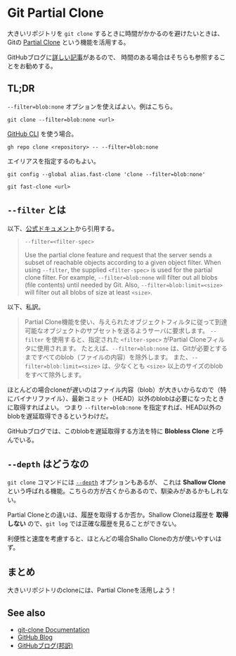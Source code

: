 # Git Partial Clone

大きいリポジトリを `git clone` するときに時間がかかるのを避けたいときは、Gitの [Partial Clone](https://git-scm.com/docs/partial-clone) という機能を活用する。

GitHubブログに[詳しい記事](https://github.blog/jp/2021-01-13-get-up-to-speed-with-partial-clone-and-shallow-clone/)があるので、
時間のある場合はそちらも参照することをお勧めする。

## TL;DR

`--filter=blob:none` オプションを使えばよい。例はこちら。

```shell
git clone --filter=blob:none <url>
```

[GitHub CLI](https://cli.github.com/) を使う場合。

```shell
gh repo clone <repository> -- --filter=blob:none
```

エイリアスを指定するのもよい。

```shell
git config --global alias.fast-clone 'clone --filter=blob:none'

git fast-clone <url>
```

## `--filter` とは

以下、[公式ドキュメント](https://git-scm.com/docs/git-clone#Documentation/git-clone.txt---filterltfilter-specgt)から引用する。

> `--filter=<filter-spec>`
>
> Use the partial clone feature and request that the server sends a subset of reachable objects
> according to a given object filter. When using `--filter`, the supplied `<filter-spec>` is used
> for the partial clone filter. For example, `--filter=blob:none` will filter out all blobs (file contents)
> until needed by Git. Also, `--filter=blob:limit=<size>` will filter out all blobs of size at least `<size>`.

以下、私訳。

> Partial Clone機能を使い、与えられたオブジェクトフィルタに従って到達可能なオブジェクトのサブセットを送るようサーバに要求します。
> `--filter` を使用すると、指定された `<filter-spec>` がPartial Cloneフィルタに使用されます。
> たとえば、`--filter=blob:none` は、Gitが必要とするまですべてのblob（ファイルの内容）を除外します。
> また、`--filter=blob:limit=<size>` は、少なくとも `<size>` 以上のサイズのblobをすべて除外します。

ほとんどの場合cloneが遅いのはファイル内容（blob）が大きいからなので（特にバイナリファイル）、最新コミット（HEAD）以外のblobは必要になったときに取得すればよい。
つまり `--filter=blob:none` を指定すれば、HEAD以外のblobを遅延取得できるというわけだ。

GitHubブログでは、このblobを遅延取得する方法を特に **Blobless Clone** と呼んでいる。

## `--depth` はどうなの

`git clone` コマンドには [`--depth`](https://git-scm.com/docs/git-clone#Documentation/git-clone.txt---depthltdepthgt) オプションもあるが、
これは **Shallow Clone** という呼ばれる機能。こちらの方が古くからあるので、馴染みがあるかもしれない。

Partial Cloneとの違いは、履歴を取得するか否か。Shallow Cloneは履歴を **取得しない** ので、`git log` では正確な履歴を見ることができない。

利便性と速度を考慮すると、ほとんどの場合Shallo Cloneの方が使いやすいはず。

## まとめ

大きいリポジトリのcloneには、Partial Cloneを活用しよう！

## See also

- [git-clone Documentation](https://git-scm.com/docs/git-clone#Documentation/git-clone.txt)
- [GitHub Blog](https://github.blog/2020-12-21-get-up-to-speed-with-partial-clone-and-shallow-clone/)
- [GitHubブログ(邦訳)](https://github.blog/jp/2021-01-13-get-up-to-speed-with-partial-clone-and-shallow-clone/)
